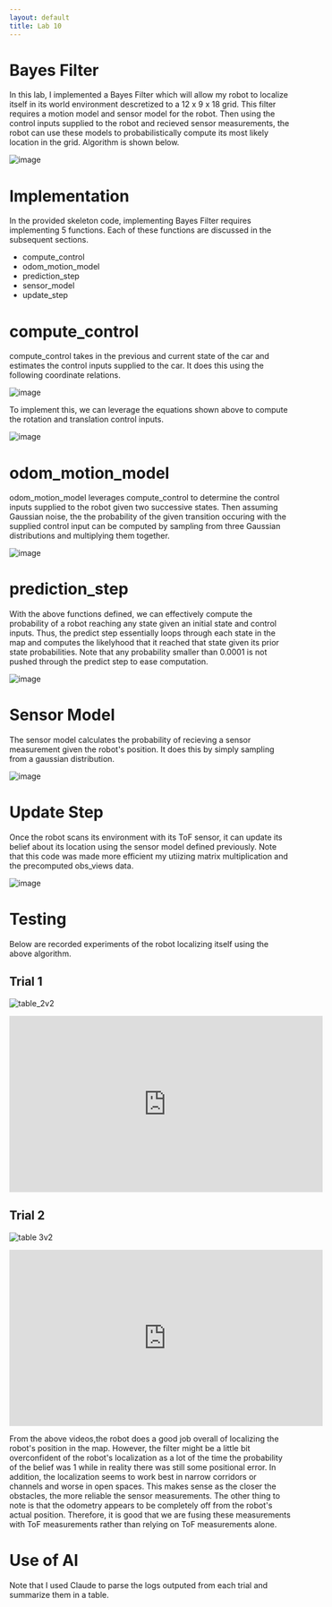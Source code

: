 ```yaml
---
layout: default
title: Lab 10
---
```


# Bayes Filter

In this lab, I implemented a Bayes Filter which will allow my robot to localize itself in its world environment descretized to a 12 x 9 x 18 grid. This filter requires a motion model and sensor model for the robot. Then using the control inputs supplied to the robot and recieved sensor measurements, the robot can use these models to probabilistically compute its most likely location in the grid. Algorithm is shown below.

![image](https://github.com/user-attachments/assets/2faed091-e5be-46e9-8732-343f27bd75fb)

# Implementation

In the provided skeleton code, implementing Bayes Filter requires implementing 5 functions. Each of these functions are discussed in the subsequent sections.

* compute_control
* odom_motion_model
* prediction_step
* sensor_model
* update_step

# compute_control

compute_control takes in the previous and current state of the car and estimates the control inputs supplied to the car. It does this using the following coordinate relations. 

![image](https://github.com/user-attachments/assets/8b6ff887-404d-4e09-a81c-fc9214ab948f)

To implement this, we can leverage the equations shown above to compute the rotation and translation control inputs.

![image](https://github.com/user-attachments/assets/ce51f268-afa4-48e5-ac98-299c4f30b85f)

# odom_motion_model

odom_motion_model leverages compute_control to determine the control inputs supplied to the robot given two successive states. Then assuming Gaussian noise, the the probability of the given transition occuring with the supplied control input can be computed by sampling from three Gaussian distributions and multiplying them together.

![image](https://github.com/user-attachments/assets/e6c8a608-47d1-4efd-aa03-b78f6b4b9d19)

# prediction_step

With the above functions defined, we can effectively compute the probability of a robot reaching any state given an initial state and control inputs. Thus, the predict step essentially loops through each state in the map and computes the likelyhood that it reached that state given its prior state probabilities. Note that any probability smaller than 0.0001 is not pushed through the predict step to ease computation.

![image](https://github.com/user-attachments/assets/73c1e4e5-74d7-484a-8ba1-f376fd5ef47d)

# Sensor Model

The sensor model calculates the probability of recieving a sensor measurement given the robot's position. It does this by simply sampling from a gaussian distribution.

![image](https://github.com/user-attachments/assets/bb675ab8-895a-487b-8e6d-c7a657ce3e2f)


# Update Step 

Once the robot scans its environment with its ToF sensor, it can update its belief about its location using the sensor model defined previously. Note that this code was made more efficient my utiizing matrix multiplication and the precomputed obs_views data.

![image](https://github.com/user-attachments/assets/26f2a850-fc7e-459a-b752-f49b4d581451)

# Testing

Below are recorded experiments of the robot localizing itself using the above algorithm. 

## Trial 1

![table_2v2](https://github.com/user-attachments/assets/6c710891-febf-4d4c-9d6a-5585627295f3)

<iframe width="560" height="315" src="https://www.youtube.com/embed/mGzt2U54KEw" frameborder="0" allow="accelerometer; autoplay; encrypted-media; gyroscope; picture-in-picture" allowfullscreen></iframe>

## Trial 2

![table 3v2](https://github.com/user-attachments/assets/b77cb0e9-ce45-4825-92fa-ee95c9985d8b)

<iframe width="560" height="315" src="https://www.youtube.com/embed/oWmnsIwqayo" frameborder="0" allow="accelerometer; autoplay; encrypted-media; gyroscope; picture-in-picture" allowfullscreen></iframe>

From the above videos,the robot does a good job overall of localizing the robot's position in the map. However, the filter might be a little bit overconfident of the robot's localization as a lot of the time the probability of the belief was 1 while in reality there was still some positional error. In addition, the localization seems to work best in narrow corridors or channels and worse in open spaces. This makes sense as the closer the obstacles, the more reliable the sensor measurements. The other thing to note is that the odometry appears to be completely off from the robot's actual position. Therefore, it is good that we are fusing these measurements with ToF measurements rather than relying on ToF measurements alone. 

# Use of AI

Note that I used Claude to parse the logs outputed from each trial and summarize them in a table. 




















  


